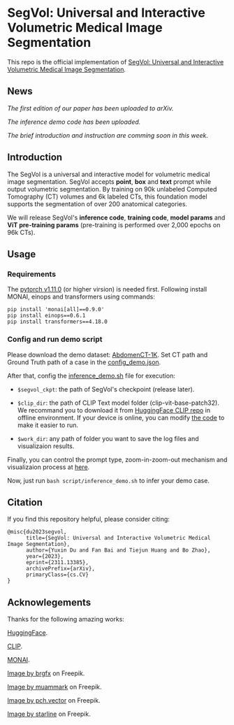 # SegVol: Universal and Interactive Volumetric Medical Image Segmentation
This repo is the official implementation of [SegVol: Universal and Interactive Volumetric Medical Image Segmentation](https://arxiv.org/abs/2311.13385).

## News
*The first edition of our paper has been uploaded to arXiv.*

*The inference demo code has been uploaded.*

*The brief introduction and instruction are comming soon in this week.*

## Introduction
The SegVol is a universal and interactive model for volumetric medical image segmentation. SegVol accepts **point**, **box** and **text** prompt while output volumetric segmentation. By training on 90k unlabeled Computed Tomography (CT) volumes and 6k labeled CTs, this foundation model supports the segmentation of over 200 anatomical categories.

We will release SegVol's **inference code**, **training code**, **model params** and **ViT pre-training params** (pre-training is performed over 2,000 epochs on 96k  CTs). 

## Usage
### Requirements
The [pytorch v1.11.0](https://pytorch.org/get-started/previous-versions/) (or higher virsion) is needed first. Following install MONAI, einops and transformers using commands:

```
pip install 'monai[all]==0.9.0'
pip install einops==0.6.1
pip install transformers==4.18.0
``` 
### Config and run demo script
Please download the demo dataset: [AbdomenCT-1K](https://github.com/JunMa11/AbdomenCT-1K). Set CT path and Ground Truth path of a case in the [config_demo.json](https://github.com/BAAI-DCAI/SegVol/blob/main/config/config_demo.json).

After that, config the [inference_demo.sh](https://github.com/BAAI-DCAI/SegVol/blob/main/script/inference_demo.sh) file for execution:

- `$segvol_ckpt`: the path of SegVol's checkpoint (release later).

- `$clip_dir`: the path of CLIP Text model folder (clip-vit-base-patch32). We recommand you to download it from [HuggingFace CLIP repo](https://huggingface.co/openai/clip-vit-base-patch32/tree/main) in offline environment. If your device is online, you can modify [the code](https://github.com/BAAI-DCAI/SegVol/blob/35f3ff9c943a74f630e6948051a1fe21aaba91bc/network/model.py#L69C22-L69C22) to make it easier to run.

- `$work_dir`: any path of folder you want to save the log files and visualizaion results.

Finally, you can control the prompt type, zoom-in-zoom-out mechanism and visualizaion process at [here](https://github.com/BAAI-DCAI/SegVol/blob/35f3ff9c943a74f630e6948051a1fe21aaba91bc/inference_demo.py#L208C11-L208C11).

Now, just run `bash script/inference_demo.sh` to infer your demo case.

## Citation
If you find this repository helpful, please consider citing:
```
@misc{du2023segvol,
      title={SegVol: Universal and Interactive Volumetric Medical Image Segmentation}, 
      author={Yuxin Du and Fan Bai and Tiejun Huang and Bo Zhao},
      year={2023},
      eprint={2311.13385},
      archivePrefix={arXiv},
      primaryClass={cs.CV}
}
```

## Acknowlegements
Thanks for the following amazing works:

[HuggingFace](https://huggingface.co/).

[CLIP](https://github.com/openai/CLIP).

[MONAI](https://github.com/Project-MONAI/MONAI).

[Image by brgfx](https://www.freepik.com/free-vector/anatomical-structure-human-bodies_26353260.htm) on Freepik.

[Image by muammark](https://www.freepik.com/free-vector/people-icon-collection_1157380.htm#query=user&position=2&from_view=search&track=sph) on Freepik.

[Image by pch.vector](https://www.freepik.com/free-vector/different-phone-hand-gestures-set_9649376.htm#query=Vector%20touch%20screen%20hand%20gestures&position=4&from_view=search&track=ais) on Freepik.

[Image by starline](https://www.freepik.com/free-vector/set-three-light-bulb-represent-effective-business-idea-concept_37588597.htm#query=idea&position=0&from_view=search&track=sph) on Freepik.




